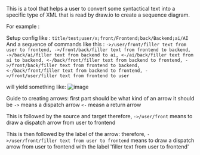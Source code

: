 This is a tool that helps a user to convert some syntactical text into a specific type of XML that is read by draw.io to create a sequence diagram.

For example : 

Setup config like : `title/test;user/x;front/Frontend;back/Backend;ai/AI`
And a sequence of commands like this : 
`->/user/front/filler text from user to frontend,
->/front/back/filler text from frontend to backend,
->/back/ai/filler text from backend to ai,
<-/ai/back/filler text from ai to backend,
<-/back/front/filler text from backend to frontend,
->/front/back/filler text from frontend to backend,
<-/back/front/filler text from backend to frontend,
->/front/user/filler text from frontend to user`

will yield something like: 
![image](https://github.com/user-attachments/assets/d7a9b6b5-ac38-4a12-9809-6a112eff366d)

Guide to creating arrows:
first part should be what kind of an arrow it should be 
`->` means a dispatch arrow
`<-` measn a return arrow

This is followed by the source and target 
therefore, `->/user/front` means to draw a dispatch arrow from user to frontend

This is then followed by the label of the arrow:
therefore, `->/user/front/filler text from user to frontend` means to draw a dispatch arrow from user to frontend with the label 'filler text from user to frontend'
